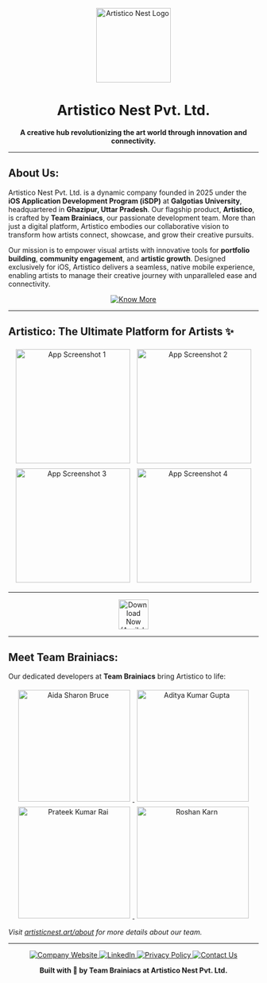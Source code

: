 <p align="center">
  <img src="https://drive.google.com/uc?export=download&id=1rMQqvy01NFITsfnPeb5gdxkfepYYGeCp" alt="Artistico Nest Logo" width="150"/>
</p>

<h1 align="center">Artistico Nest Pvt. Ltd.</h1>

<p align="center">
  <strong>A creative hub revolutionizing the art world through innovation and connectivity.</strong>
</p>

---

## About Us:

Artistico Nest Pvt. Ltd. is a dynamic company founded in 2025 under the **iOS Application Development Program (iSDP)** at **Galgotias University**, headquartered in **Ghazipur, Uttar Pradesh**. Our flagship product, **Artistico**, is crafted by **Team Brainiacs**, our passionate development team. More than just a digital platform, Artistico embodies our collaborative vision to transform how artists connect, showcase, and grow their creative pursuits.

Our mission is to empower visual artists with innovative tools for **portfolio building**, **community engagement**, and **artistic growth**. Designed exclusively for iOS, Artistico delivers a seamless, native mobile experience, enabling artists to manage their creative journey with unparalleled ease and connectivity.

<p align="center">
  <a href="https://artisticnest.art/about" target="_blank">
    <img src="https://img.shields.io/badge/Know%20More-800000?style=for-the-badge&logo=book&logoColor=white&labelColor=4B0000&color=4B0000" alt="Know More"/>
  </a>
</p>

---

## Artistico: The Ultimate Platform for Artists ✨

<p align="center">
  <img src="https://drive.google.com/uc?export=download&id=1O0rirsPRoqDMR2hD7Uv6sRibDX4ua9gC" alt="App Screenshot 1" width="230" style="margin: 5px;"/>
  <img src="https://drive.google.com/uc?export=download&id=1U1zqKjehmMkrtKCadS_fRoeMgopq02JW" alt="App Screenshot 2" width="230" style="margin: 5px;"/>
  <img src="https://drive.google.com/uc?export=download&id=1EcoDbgOZ4sEm2bOQJzUBZYV5-9rha2lx" alt="App Screenshot 3" width="230" style="margin: 5px;"/>
  <img src="https://drive.google.com/uc?export=download&id=12GmhDCXRRLK73pF0ekGPnZj5tNQsArwO" alt="App Screenshot 4" width="230" style="margin: 5px;"/>
</p>

---

<p align="center">
  <a href="https://www.apple.com/app-store/" target="_blank">
    <img src="https://img.shields.io/badge/Download%20Now%20from%20the%20App%20Store-800000?style=for-the-badge&logo=apple&logoColor=white&labelColor=400000&color=4B0000&fontSize=18" alt="Download Now (Available on App Store)" style="height: 60px;"/>
  </a>
</p>

---

## Meet Team Brainiacs:

Our dedicated developers at **Team Brainiacs** bring Artistico to life:

<p align="center">
  <a href="https://github.com/Sharon1530">
    <img src="https://github.com/Sharon1530.png" alt="Aida Sharon Bruce" width="225" style="margin: 5px;"/>
  </a>
  <a href="https://github.com/aadi-aarrllo">
    <img src="https://github.com/aadi-aarrllo.png" alt="Aditya Kumar Gupta" width="225" style="margin: 5px;"/>
  </a>
  <a href="https://github.com/wasdprateek">
    <img src="https://github.com/wasdprateek.png" alt="Prateek Kumar Rai" width="225" style="margin: 5px;"/>
  </a>
  <a href="https://github.com/Roshan-047">
    <img src="https://github.com/Roshan-047.png" alt="Roshan Karn" width="225" style="margin: 5px;"/>
  </a>
</p>

*Visit [artisticnest.art/about](https://artisticnest.art/about) for more details about our team.*

---

<p align="center">
  <a href="https://artisticnest.art" target="_blank">
    <img src="https://img.shields.io/badge/Website-800000?style=flat-square&logo=firefox&logoColor=white&labelColor=4B0000" alt="Company Website"/>
  </a>
  <a href="https://www.linkedin.com/company/artisticnest" target="_blank">
    <img src="https://img.shields.io/badge/LinkedIn-800000?style=flat-square&logo=linkedin&logoColor=white&labelColor=4B0000" alt="LinkedIn"/>
  </a>
  <a href="https://artisticnest.art/legal" target="_blank">
    <img src="https://img.shields.io/badge/Privacy%20Policy-800000?style=flat-square&logo=lock&logoColor=white&labelColor=4B0000" alt="Privacy Policy"/>
  </a>
  <a href="https://artisticnest.art/support" target="_blank">
    <img src="https://img.shields.io/badge/Contact%20Us-800000?style=flat-square&logo=mailbox&logoColor=white&labelColor=4B0000" alt="Contact Us"/>
  </a>
</p>

<p align="center">
  <strong>Built with 💖 by Team Brainiacs at Artistico Nest Pvt. Ltd.</strong>
</p>
